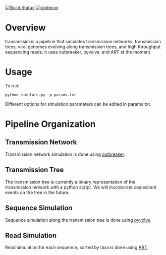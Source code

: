 [![Build Status](https://travis-ci.org/aguang/transmissim.svg?branch=master)](https://travis-ci.org/aguang/transmissim) [![codecov](https://codecov.io/gh/aguang/transmissim/branch/master/graph/badge.svg)](https://codecov.io/gh/aguang/transmissim)

# Overview

transmissim is a pipeline that simulates transmission networks, transmission trees, viral genomes evolving along transmission trees, and high throughput sequencing reads. It uses outbreaker, pyvolve, and ART at the moment.

# Usage

To run:

	python simulate.py -p params.txt

Different options for simulation parameters can be edited in params.txt.

# Pipeline Organization

## Transmission Network

Transmission network simulation is done using [outbreaker](https://sites.google.com/site/therepiproject/r-pac/outbreaker).

## Transmission Tree

The transmission tree is currently a binary representation of the transmission network with a python script. We will incorporate coalescent events on the tree in the future.

## Sequence Simulation

Sequence simulation along the transmission tree is done using [pyvolve](https://github.com/sjspielman/pyvolve).

## Read Simulation

Read simulation for each sequence, sorted by taxa is done using [ART](http://www.niehs.nih.gov/research/resources/software/biostatistics/art/).
